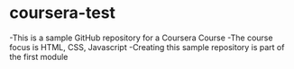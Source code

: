 <!--- - - - - - - - - - - - - - - - - - - - - - - - - - - - - - - - -->
<!---                                                               -->
<!---  Kristin Lassonde                                             -->
<!---  October 2022                                                 -->
<!---  Coursera Course: HTML, CSS, Javascript                       -->
<!---                                                               -->
<!--- - - - - - - - - - - - - - - - - - - - - - - - - - - - - - - - -->

# coursera-test

-This is a sample GitHub repository for a Coursera Course
-The course focus is HTML, CSS, Javascript
-Creating this sample repository is part of the first module
